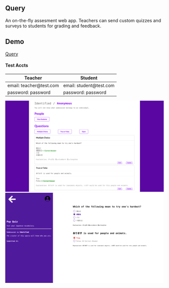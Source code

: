 ## Query
An on-the-fly assesment web app. Teachers can send custom quizzes and surveys to students for grading and feedback.  
## Demo
[Query](https://query-bweegee.herokuapp.com/)
#### Test Accts
| Teacher                              | Student                              |
| ------------------------------------ | ------------------------------------ |
| email: teacher<span></span>@test.com | email: student<span></span>@test.com |
| password: password                   | password: password                   |


![](/screen_shots/Quiz_Creation.png)
![](/screen_shots/Student_Quiz_Result.png)
